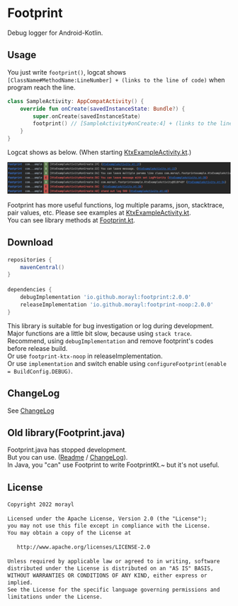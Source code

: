 # Footprint
Debug logger for Android-Kotlin.

Usage
-----

 You just write `footprint()`, logcat shows `[ClassName#MethodName:LineNumber] + (links to the line of code)` when program reach the line.
 ```kotlin
 class SampleActivity: AppCompatActivity() {
     override fun onCreate(savedInstanceState: Bundle?) {
         super.onCreate(savedInstanceState)
         footprint() // [SampleActivity#onCreate:4] + (links to the line of code)
     }
 }
 ```
 Logcat shows as below. (When starting [KtxExampleActivity.kt](/app/src/main/java/com/morayl/footprintexample/KtxExampleActivity.kt).)

 ![Logcat Image](resource/logcat_image.png)

 Footprint has more useful functions, log multiple params, json, stacktrace, pair values, etc.
 Please see examples at [KtxExampleActivity.kt](/app/src/main/java/com/morayl/footprintexample/KtxExampleActivity.kt).  
 You can see library methods at [Footprint.kt](/footprint/src/main/java/com/morayl/footprint/Footprint.kt).

Download
--------

```groovy
repositories {
    mavenCentral()
}

dependencies {
    debugImplementation 'io.github.morayl:footprint:2.0.0'
    releaseImplementation 'io.github.morayl:footprint-noop:2.0.0'
}
```
This library is suitable for bug investigation or log during development.  
Major functions are a little bit slow, because using `stack trace`.  
Recommend, using `debugImplementation` and remove footprint's codes before release build.   
Or use `footprint-ktx-noop` in releaseImplementation.   
Or use `implementation` and switch enable using `configureFootprint(enable = BuildConfig.DEBUG)`.   

ChangeLog
--------

 See [ChangeLog](./CHANGELOG.md)
 
Old library(Footprint.java)
---------------------------
Footprint.java has stopped development.  
But you can use. ([Readme](./README_for_java.md) / [ChangeLog](./CHANGELOG_for_java.md)).  
In Java, you "can" use Footprint to write FootprintKt.~ but it's not useful.

License
--------

    Copyright 2022 morayl

    Licensed under the Apache License, Version 2.0 (the "License");
    you may not use this file except in compliance with the License.
    You may obtain a copy of the License at

       http://www.apache.org/licenses/LICENSE-2.0

    Unless required by applicable law or agreed to in writing, software
    distributed under the License is distributed on an "AS IS" BASIS,
    WITHOUT WARRANTIES OR CONDITIONS OF ANY KIND, either express or implied.
    See the License for the specific language governing permissions and
    limitations under the License.
